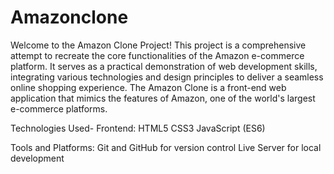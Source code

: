 # Amazonclone

Welcome to the Amazon Clone Project! This project is a comprehensive attempt to recreate the core functionalities of the Amazon e-commerce platform. It serves as a practical demonstration of web development skills, integrating various technologies and design principles to deliver a seamless online shopping experience.
The Amazon Clone is a front-end web application that mimics the features of Amazon, one of the world's largest e-commerce platforms. 


Technologies Used-
Frontend:
HTML5
CSS3
JavaScript (ES6)

Tools and Platforms:
Git and GitHub for version control
Live Server for local development
